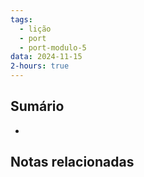 ```yaml
---
tags:
  - lição
  - port
  - port-modulo-5
data: 2024-11-15
2-hours: true
---
```


## Sumário
- 
## Notas relacionadas
